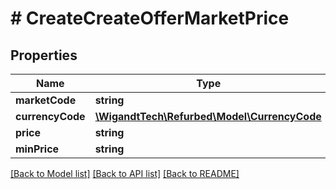 # # CreateCreateOfferMarketPrice

## Properties

Name | Type | Description | Notes
------------ | ------------- | ------------- | -------------
**marketCode** | **string** |  |
**currencyCode** | [**\WigandtTech\Refurbed\Model\CurrencyCode**](CurrencyCode.md) |  | [optional]
**price** | **string** |  |
**minPrice** | **string** |  | [optional]

[[Back to Model list]](../../README.md#models) [[Back to API list]](../../README.md#endpoints) [[Back to README]](../../README.md)

